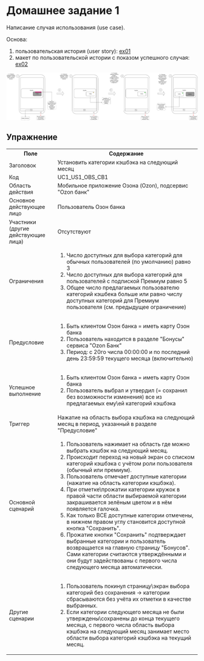 # Домашнее задание 1

Написание случая использования (use case).

Основа:

1. пользовательская история (user story): [ex01](../ex01/README.md)
2. макет по пользовательской истории с показом успешного случая: [ex02](../ex02/README.md)

![Exercise 02 - User Story layout](../ex02/Ozon_next_month_cashback_feature_mobile_app.drawio.png "Exercise 02 - User Story layout")

## Упражнение

<table>
  <tr>
    <th>Поле</th>
    <th>Содержание</th>
  </tr>
  <tr>
    <td>Заголовок</td>
    <td>Установить категории кэшбэка на следующий месяц</td>
  </tr>
  <tr>
    <td>Код</td>
    <td>UC1_US1_OBS_CB1</td>
  </tr>
  <tr>
    <td>Область действия</td>
    <td>Мобильное приложение Озона (Ozon), подсервис "Ozon банк"</td>
  </tr>
  <tr>
    <td>Основное действующее лицо</td>
    <td>Пользователь Озон банка</td>
  </tr>
  <tr>
    <td>Участники (другие действующие лица)</td>
    <td>Отсутствуют</td>
  </tr>
  <tr>
    <td>Ограничения</td>
    <td>
      <ol>
        <li>Число доступных для выбора категорий для обычных пользователей (по умолчанию) равно 3</li>
        <li>Число доступных для выбора категорий для пользователей с подпиской Премиум равно 5</li>
        <li>Общее число предлагаемых пользователю категорий кэшбека больше или равно числу доступных категорий для Премиум пользователя (см. предыдущее ограничение)</li>
      </ol>
    </td>
  </tr>
  <tr>
    <td>Предусловие</td>
    <td>
      <ol>
        <li>Быть клиентом Озон банка = иметь карту Озон банка</li>
        <li>Пользователь находится в разделе "Бонусы" сервиса "Ozon Банк"</li>
        <li>Период: с 20го числа 00:00:00 и по последний день 23:59:59 текущего месяца (включительно)</li>
      </ol>
    </td>
  </tr>
  <tr>
    <td>Успешное выполнение</td>
    <td>
      <ol>
        <li>Быть клиентом Озон банка = иметь карту Озон банка</li>
        <li>Пользователь выбрал и утвердил (= сохранил без возможности изменения) все из предлагаемых ему\ей категорий кэшбэка</li>
      </ol>
    </td>
  </tr>
  <tr>
    <td>Триггер</td>
    <td>Нажатие на область выбора кэшбэка на следующий месяц в период, указанный в разделе "Предусловие"</td>
  </tr>
  <tr>
    <td>Основной сценарий</td>
    <td>
      <ol>
        <li>Пользователь нажимает на область где можно выбрать кэшбэк на следующий месяц.</li>
        <li>Происходит переход на новый экран со списком категорий кэшбэка с учётом роли пользователя (обычный или премиум).</li>
        <li>Пользователь отмечает доступные категории (нажатие на область категории кэшбэка).</li>
        <li>При отметке\прожатии категории кружок в правой части области выбираемой категории закрашивается зелёным цветом и в нём появляется галочка.</li>
        <li>Как только ВСЕ доступные категории отмечены, в нижнем правом углу становится доступной кнопка "Сохранить".</li>
        <li>Прожатие кнопки "Сохранить" подтверждает выбранные категории и пользователь возвращается на главную страницу "Бонусов". Сами категории считаются утверждёнными и они будут задействованы с первого числа следующего месяца автоматически.</li>
      </ol>
    </td>
  </tr>
  <tr>
    <td>Другие сценарии</td>
    <td>
      <ol>
        <li>Пользователь покинул страницу\экран выбора категорий без сохранения -> категории сбрасываются без учёта их отметки в качестве выбранных.</li>
        <li>Если категории следующего месяца не были утверждены\сохранены до конца текущего месяца, с первого числа область выбора кэшбэка на следующий месяц занимает место области выбора категорий кэшбэка на текущий месяц.</li>
      </ol>
    </td>
  </tr>
</table>
